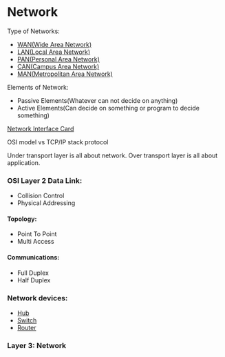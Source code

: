 # Network

Type of Networks:

- [WAN(Wide Area Network)](https://github.com/MohsenEbrahimi86/ACFCP-notes/blob/main/Module6/WAN.md)
- [LAN(Local Area Network)](https://github.com/MohsenEbrahimi86/ACFCP-notes/blob/main/Module6/LAN.md)
- [PAN(Personal Area Network)](https://github.com/MohsenEbrahimi86/ACFCP-notes/blob/main/Module6/PAN.md)
- [CAN(Campus Area Network)](https://github.com/MohsenEbrahimi86/ACFCP-notes/blob/main/Module6/CAN.md)
- [MAN(Metropolitan Area Network)](https://github.com/MohsenEbrahimi86/ACFCP-notes/blob/main/Module6/MAN.md)

Elements of Network:

- Passive Elements(Whatever can not decide on anything)
- Active Elements(Can decide on something or program to decide something)

[Network Interface Card](https://github.com/MohsenEbrahimi86/ACFCP-notes/blob/main/Module6/NIC.md)

OSI model vs TCP/IP stack protocol

Under transport layer is all about network.
Over transport layer is all about application.

### OSI Layer 2 Data Link:

- Collision Control
- Physical Addressing

#### Topology:

- Point To Point
- Multi Access

#### Communications:

- Full Duplex
- Half Duplex

### Network devices:

- [Hub](https://github.com/MohsenEbrahimi86/ACFCP-notes/blob/main/Module6/Hub.md)
- [Switch](https://github.com/MohsenEbrahimi86/ACFCP-notes/blob/main/Module6/Switch.md)
- [Router](https://github.com/MohsenEbrahimi86/ACFCP-notes/blob/main/Module6/Router.md)

### Layer 3: Network
